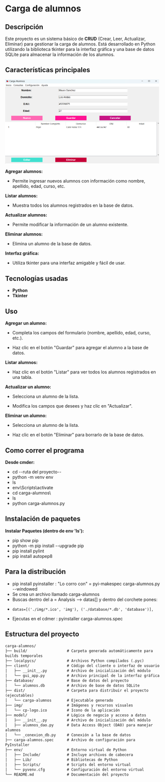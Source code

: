 # Carga de alumnos
## Descripción

Este proyecto es un sistema básico de **CRUD** (Crear, Leer, Actualizar, Eliminar) para gestionar la carga de alumnos. Está desarrollado en Python utilizando la biblioteca tkinter para la interfaz gráfica y una base de datos SQLite para almacenar la información de los alumnos.

## Características principales

<img src="carga-alumnos/img/captura.png" alt="Interfaz principal" width="500">

**Agregar alumnos:** 
-    Permite ingresar nuevos alumnos con información como nombre, apellido, edad, curso, etc.

**Listar alumnos:** 
-    Muestra todos los alumnos registrados en la base de datos.

**Actualizar alumnos:** 
-   Permite modificar la información de un alumno existente.

**Eliminar alumnos:** 
-   Elimina un alumno de la base de datos.

**Interfaz gráfica:** 
-   Utiliza tkinter para una interfaz amigable y fácil de usar.

## Tecnologías usadas

- **Python**
- **Tkinter**

## Uso

**Agregar un alumno:**

- Completa los campos del formulario (nombre, apellido, edad, curso, etc.).

- Haz clic en el botón "Guardar" para agregar el alumno a la base de datos.

**Listar alumnos:**

- Haz clic en el botón "Listar" para ver todos los alumnos registrados en una tabla.

**Actualizar un alumno:**

- Selecciona un alumno de la lista.

- Modifica los campos que desees y haz clic en "Actualizar".

**Eliminar un alumno:**

- Selecciona un alumno de la lista.

- Haz clic en el botón "Eliminar" para borrarlo de la base de datos.

## Como correr el programa

**Desde cmder:**
- cd --ruta del proyecto--
- python -m venv env
- ls
- env\Scripts\activate
- cd carga-alumnos\
- ls
- python carga-alumnos.py

## Instalación de paquetes
**Instalar Paquetes (dentro de env 'ls'):**
- pip show pip
- python -m pip install --upgrade pip
- pip install pylint
- pip install autopep8

## Para la distribución 
- pip install pyinstaller : "Lo corro con" = pyi-makespec carga-alumnos.py --windowed
- Se crea un archivo llamado carga-alumnos
- Buscas dentro del a = Analysis --> datas[] y dentro del corchete pones:
-     datas=[('./img/*.ico', 'img'), ('./database/*.db', 'database')],
- Ejecutas en el cdmer : pyinstaller carga-alumnos.spec

##  Estructura del proyecto
```
carga-alumnos/
├── build/                  # Carpeta generada automáticamente para builds temporales
├── localpycs/              # Archivos Python compilados (.pyc)
├── client/                 # Código del cliente o interfaz de usuario
│   ├── __init__.py         # Archivo de inicialización del módulo
│   └── gui_app.py          # Archivo principal de la interfaz gráfica
├── database/               # Base de datos del proyecto
│   └── alumnos.db          # Archivo de base de datos SQLite
├── dist/                   # Carpeta para distribuir el proyecto (ejecutables)
│   └── carga-alumnos       # Ejecutable generado
├── img/                    # Imágenes y recursos visuales
│   └── cp-logo.ico         # Icono de la aplicación
├── model/                  # Lógica de negocio y acceso a datos
│   ├── __init__.py         # Archivo de inicialización del módulo
│   ├── alumnos_dao.py      # Data Access Object (DAO) para manejar alumnos
│   └── _conexion_db.py     # Conexión a la base de datos
├── carga-alumnos.spec      # Archivo de configuración para PyInstaller
├── env/                    # Entorno virtual de Python
│   ├── Include/            # Incluye archivos de cabecera
│   ├── Lib/                # Bibliotecas de Python
│   ├── Scripts/            # Scripts del entorno virtual
│   └── pyvenv.cfg          # Configuración del entorno virtual
└── README.md               # Documentación del proyecto

